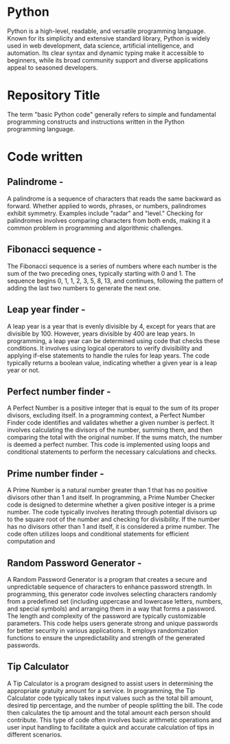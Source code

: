 
# Python

Python is a high-level, readable, and versatile programming language. Known for its simplicity and extensive standard library, Python is widely used in web development, data science, artificial intelligence, and automation. Its clear syntax and dynamic typing make it accessible to beginners, while its broad community support and diverse applications appeal to seasoned developers.

# Repository Title

The term "basic Python code" generally refers to simple and fundamental programming constructs and instructions written in the Python programming language.

# Code written

## Palindrome - 
A palindrome is a sequence of characters that reads the same backward as forward. Whether applied to words, phrases, or numbers, palindromes exhibit symmetry. Examples include "radar" and "level." Checking for palindromes involves comparing characters from both ends, making it a common problem in programming and algorithmic challenges.


## Fibonacci sequence - 
The Fibonacci sequence is a series of numbers where each number is the sum of the two preceding ones, typically starting with 0 and 1. The sequence begins 0, 1, 1, 2, 3, 5, 8, 13, and continues, following the pattern of adding the last two numbers to generate the next one.


## Leap year finder - 
A leap year is a year that is evenly divisible by 4, except for years that are divisible by 100. However, years divisible by 400 are leap years. In programming, a leap year can be determined using code that checks these conditions. It involves using logical operators to verify divisibility and applying if-else statements to handle the rules for leap years. The code typically returns a boolean value, indicating whether a given year is a leap year or not.


## Perfect number finder -  
A Perfect Number is a positive integer that is equal to the sum of its proper divisors, excluding itself. In a programming context, a Perfect Number Finder code identifies and validates whether a given number is perfect. It involves calculating the divisors of the number, summing them, and then comparing the total with the original number. If the sums match, the number is deemed a perfect number. This code is implemented using loops and conditional statements to perform the necessary calculations and checks.


## Prime number finder - 
A Prime Number is a natural number greater than 1 that has no positive divisors other than 1 and itself. In programming, a Prime Number Checker code is designed to determine whether a given positive integer is a prime number. The code typically involves iterating through potential divisors up to the square root of the number and checking for divisibility. If the number has no divisors other than 1 and itself, it is considered a prime number. The code often utilizes loops and conditional statements for efficient computation and 


## Random Password Generator - 
A Random Password Generator is a program that creates a secure and unpredictable sequence of characters to enhance password strength. In programming, this generator code involves selecting characters randomly from a predefined set (including uppercase and lowercase letters, numbers, and special symbols) and arranging them in a way that forms a password. The length and complexity of the password are typically customizable parameters. This code helps users generate strong and unique passwords for better security in various applications. It employs randomization functions to ensure the unpredictability and strength of the generated passwords.


## Tip Calculator
A Tip Calculator is a program designed to assist users in determining the appropriate gratuity amount for a service. In programming, the Tip Calculator code typically takes input values such as the total bill amount, desired tip percentage, and the number of people splitting the bill. The code then calculates the tip amount and the total amount each person should contribute. This type of code often involves basic arithmetic operations and user input handling to facilitate a quick and accurate calculation of tips in different scenarios.
